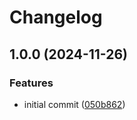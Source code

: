 # Changelog

## 1.0.0 (2024-11-26)


### Features

* initial commit ([050b862](https://github.com/buka-inc/actions.telegram-notify/commit/050b86291057bbf0df56df00b2fd40459079fc7c))
